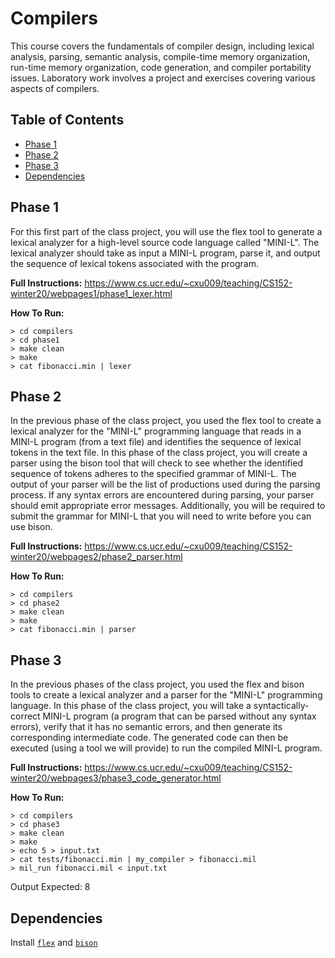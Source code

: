 # Compilers
This course covers the fundamentals of compiler design, including lexical analysis, parsing, semantic analysis, compile-time memory organization, run-time memory organization, code generation, and compiler portability issues. Laboratory work involves a project and exercises covering various aspects of compilers. 

## Table of Contents
- [Phase 1](#phase-1)
- [Phase 2](#phase-2)
- [Phase 3](#phase-3)
- [Dependencies](#dependencies)

## Phase 1
For this first part of the class project, you will use the flex tool to generate a lexical analyzer for a high-level source code language called "MINI-L". The lexical analyzer should take as input a MINI-L program, parse it, and output the sequence of lexical tokens associated with the program.

**Full Instructions:**
https://www.cs.ucr.edu/~cxu009/teaching/CS152-winter20/webpages1/phase1_lexer.html

**How To Run:**
```
> cd compilers
> cd phase1
> make clean
> make
> cat fibonacci.min | lexer
```

## Phase 2
In the previous phase of the class project, you used the flex tool to create a lexical analyzer for the "MINI-L" programming language that reads in a MINI-L program (from a text file) and identifies the sequence of lexical tokens in the text file. In this phase of the class project, you will create a parser using the bison tool that will check to see whether the identified sequence of tokens adheres to the specified grammar of MINI-L. The output of your parser will be the list of productions used during the parsing process. If any syntax errors are encountered during parsing, your parser should emit appropriate error messages. Additionally, you will be required to submit the grammar for MINI-L that you will need to write before you can use bison.

**Full Instructions:**
https://www.cs.ucr.edu/~cxu009/teaching/CS152-winter20/webpages2/phase2_parser.html


**How To Run:**
```
> cd compilers
> cd phase2
> make clean
> make
> cat fibonacci.min | parser
```

## Phase 3
In the previous phases of the class project, you used the flex and bison tools to create a lexical analyzer and a parser for the "MINI-L" programming language. In this phase of the class project, you will take a syntactically-correct MINI-L program (a program that can be parsed without any syntax errors), verify that it has no semantic errors, and then generate its corresponding intermediate code. The generated code can then be executed (using a tool we will provide) to run the compiled MINI-L program.

**Full Instructions:**
https://www.cs.ucr.edu/~cxu009/teaching/CS152-winter20/webpages3/phase3_code_generator.html

**How To Run:**
```
> cd compilers
> cd phase3
> make clean
> make
> echo 5 > input.txt
> cat tests/fibonacci.min | my_compiler > fibonacci.mil
> mil_run fibonacci.mil < input.txt
```
Output Expected: 
8

## Dependencies
Install [`flex`](https://github.com/westes/flex) and [`bison`](https://www.gnu.org/software/bison/)
